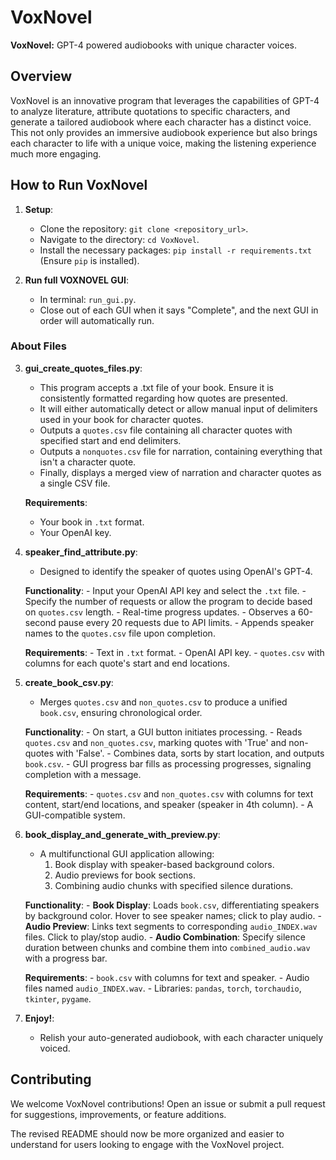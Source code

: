 # VoxNovel

**VoxNovel:** GPT-4 powered audiobooks with unique character voices.

## Overview

VoxNovel is an innovative program that leverages the capabilities of GPT-4 to analyze literature, attribute quotations to specific characters, and generate a tailored audiobook where each character has a distinct voice. This not only provides an immersive audiobook experience but also brings each character to life with a unique voice, making the listening experience much more engaging.

## How to Run VoxNovel

1. **Setup**:
    - Clone the repository: `git clone <repository_url>`.
    - Navigate to the directory: `cd VoxNovel`.
    - Install the necessary packages: `pip install -r requirements.txt` (Ensure `pip` is installed).

2. **Run full VOXNOVEL GUI**:
    - In terminal: `run_gui.py`.
    - Close out of each GUI when it says "Complete", and the next GUI in order will automatically run.

### About Files

3. **gui_create_quotes_files.py**:
    - This program accepts a .txt file of your book. Ensure it is consistently formatted regarding how quotes are presented.
    - It will either automatically detect or allow manual input of delimiters used in your book for character quotes.
    - Outputs a `quotes.csv` file containing all character quotes with specified start and end delimiters.
    - Outputs a `nonquotes.csv` file for narration, containing everything that isn't a character quote.
    - Finally, displays a merged view of narration and character quotes as a single CSV file.

    **Requirements**:
    - Your book in `.txt` format.
    - Your OpenAI key.

4. **speaker_find_attribute.py**:
    - Designed to identify the speaker of quotes using OpenAI's GPT-4.

    **Functionality**:
        - Input your OpenAI API key and select the `.txt` file.
        - Specify the number of requests or allow the program to decide based on `quotes.csv` length.
        - Real-time progress updates.
        - Observes a 60-second pause every 20 requests due to API limits.
        - Appends speaker names to the `quotes.csv` file upon completion.

    **Requirements**:
        - Text in `.txt` format.
        - OpenAI API key.
        - `quotes.csv` with columns for each quote's start and end locations.

5. **create_book_csv.py**:
    - Merges `quotes.csv` and `non_quotes.csv` to produce a unified `book.csv`, ensuring chronological order.

    **Functionality**:
        - On start, a GUI button initiates processing.
        - Reads `quotes.csv` and `non_quotes.csv`, marking quotes with 'True' and non-quotes with 'False'.
        - Combines data, sorts by start location, and outputs `book.csv`.
        - GUI progress bar fills as processing progresses, signaling completion with a message.

    **Requirements**:
        - `quotes.csv` and `non_quotes.csv` with columns for text content, start/end locations, and speaker (speaker in 4th column).
        - A GUI-compatible system.

6. **book_display_and_generate_with_preview.py**:
    - A multifunctional GUI application allowing:
        1. Book display with speaker-based background colors.
        2. Audio previews for book sections.
        3. Combining audio chunks with specified silence durations.

    **Functionality**:
        - **Book Display**: Loads `book.csv`, differentiating speakers by background color. Hover to see speaker names; click to play audio.
        - **Audio Preview**: Links text segments to corresponding `audio_INDEX.wav` files. Click to play/stop audio.
        - **Audio Combination**: Specify silence duration between chunks and combine them into `combined_audio.wav` with a progress bar.

    **Requirements**:
        - `book.csv` with columns for text and speaker.
        - Audio files named `audio_INDEX.wav`.
        - Libraries: `pandas`, `torch`, `torchaudio`, `tkinter`, `pygame`.

7. **Enjoy!**:
    - Relish your auto-generated audiobook, with each character uniquely voiced.

## Contributing

We welcome VoxNovel contributions! Open an issue or submit a pull request for suggestions, improvements, or feature additions.


The revised README should now be more organized and easier to understand for users looking to engage with the VoxNovel project.

